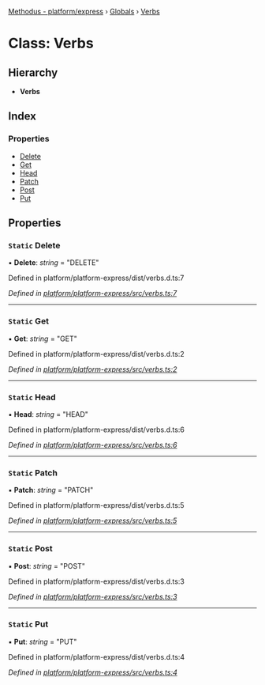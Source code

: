 [Methodus - platform/express](../README.md) › [Globals](../globals.md) › [Verbs](verbs.md)

# Class: Verbs

## Hierarchy

* **Verbs**

## Index

### Properties

* [Delete](verbs.md#static-delete)
* [Get](verbs.md#static-get)
* [Head](verbs.md#static-head)
* [Patch](verbs.md#static-patch)
* [Post](verbs.md#static-post)
* [Put](verbs.md#static-put)

## Properties

### `Static` Delete

▪ **Delete**: *string* = "DELETE"

Defined in platform/platform-express/dist/verbs.d.ts:7

*Defined in [platform/platform-express/src/verbs.ts:7](https://github.com/nodulusteam/methodus.dev/blob/a3e1495/modules/platform/platform-express/src/verbs.ts#L7)*

___

### `Static` Get

▪ **Get**: *string* = "GET"

Defined in platform/platform-express/dist/verbs.d.ts:2

*Defined in [platform/platform-express/src/verbs.ts:2](https://github.com/nodulusteam/methodus.dev/blob/a3e1495/modules/platform/platform-express/src/verbs.ts#L2)*

___

### `Static` Head

▪ **Head**: *string* = "HEAD"

Defined in platform/platform-express/dist/verbs.d.ts:6

*Defined in [platform/platform-express/src/verbs.ts:6](https://github.com/nodulusteam/methodus.dev/blob/a3e1495/modules/platform/platform-express/src/verbs.ts#L6)*

___

### `Static` Patch

▪ **Patch**: *string* = "PATCH"

Defined in platform/platform-express/dist/verbs.d.ts:5

*Defined in [platform/platform-express/src/verbs.ts:5](https://github.com/nodulusteam/methodus.dev/blob/a3e1495/modules/platform/platform-express/src/verbs.ts#L5)*

___

### `Static` Post

▪ **Post**: *string* = "POST"

Defined in platform/platform-express/dist/verbs.d.ts:3

*Defined in [platform/platform-express/src/verbs.ts:3](https://github.com/nodulusteam/methodus.dev/blob/a3e1495/modules/platform/platform-express/src/verbs.ts#L3)*

___

### `Static` Put

▪ **Put**: *string* = "PUT"

Defined in platform/platform-express/dist/verbs.d.ts:4

*Defined in [platform/platform-express/src/verbs.ts:4](https://github.com/nodulusteam/methodus.dev/blob/a3e1495/modules/platform/platform-express/src/verbs.ts#L4)*
